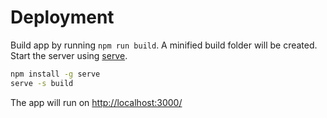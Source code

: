 # Deployment

Build app by running `npm run build`. A minified build folder will be created. Start the server using [serve](https://www.npmjs.com/package/serve).

```bash
npm install -g serve
serve -s build
```

The app will run on <http://localhost:3000/>
